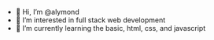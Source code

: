 - 👋 Hi, I’m @alymond
- 👀 I’m interested in full stack web development
- 🌱 I’m currently learning the basic, html, css, and javascript

<!---
alymond/alymond is a ✨ special ✨ repository because its `README.md` (this file) appears on your GitHub profile.
You can click the Preview link to take a look at your changes.
--->
